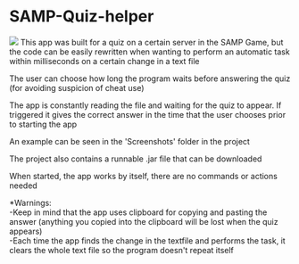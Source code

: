# SAMP-Quiz-helper
![](demo.gif)
This app was built for a quiz on a certain server in the SAMP Game, but the code can be easily rewritten when wanting to perform an automatic task within milliseconds on a certain change in a text file

The user can choose how long the program waits before answering the quiz (for avoiding suspicion of cheat use)

The app is constantly reading the file and waiting for the quiz to appear. If triggered it gives the correct answer in the time that the user chooses prior to starting the app

An example can be seen in the 'Screenshots' folder in the project

The project also contains a runnable .jar file that can be downloaded

When started, the app works by itself, there are no commands or actions needed</br>


*Warnings: </br>
-Keep in mind that the app uses clipboard for copying and pasting the answer (anything you copied into the clipboard will be lost when the quiz appears)</br>
-Each time the app finds the change in the textfile and performs the task, it clears the whole text file so the program doesn't repeat itself
